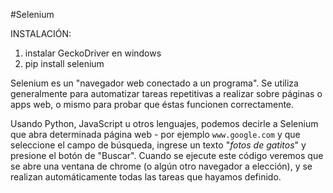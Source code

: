 #Selenium

INSTALACIÓN:
1) instalar GeckoDriver en windows
2) pip install selenium


Selenium es un "navegador web conectado a un programa". Se utiliza generalmente para automatizar tareas repetitivas a realizar sobre páginas o apps web, o mismo para probar que éstas funcionen correctamente.

Usando Python, JavaScript u otros lenguajes, podemos decirle a Selenium que abra determinada página web - por ejemplo `www.google.com` y que seleccione el campo de búsqueda, ingrese un texto "*fotos de gatitos*" y presione el botón de "Buscar". 
Cuando se ejecute este código veremos que se abre una ventana de chrome (o algún otro navegador a elección), y se realizan automáticamente todas las tareas que hayamos definido.

